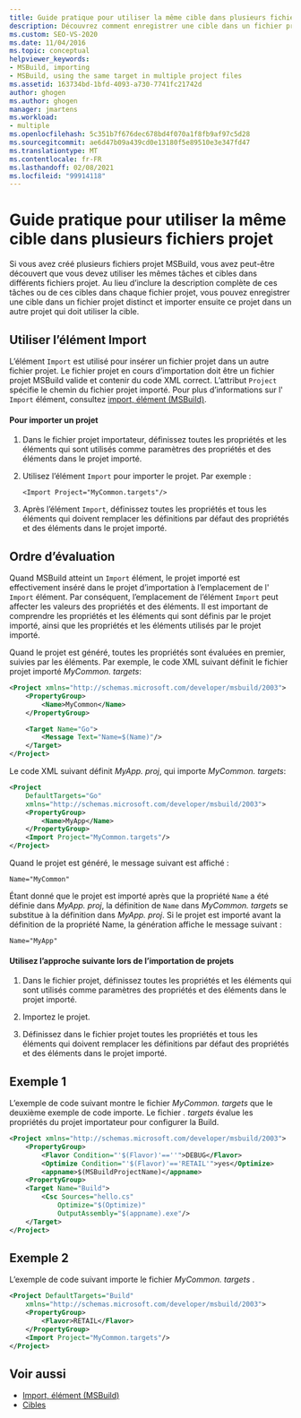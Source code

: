 ```yaml
---
title: Guide pratique pour utiliser la même cible dans plusieurs fichiers projet | Microsoft Docs
description: Découvrez comment enregistrer une cible dans un fichier projet MSBuild et l’importer dans un autre projet qui doit utiliser la cible.
ms.custom: SEO-VS-2020
ms.date: 11/04/2016
ms.topic: conceptual
helpviewer_keywords:
- MSBuild, importing
- MSBuild, using the same target in multiple project files
ms.assetid: 163734bd-1bfd-4093-a730-7741fc21742d
author: ghogen
ms.author: ghogen
manager: jmartens
ms.workload:
- multiple
ms.openlocfilehash: 5c351b7f676dec678bd4f070a1f8fb9af97c5d28
ms.sourcegitcommit: ae6d47b09a439cd0e13180f5e89510e3e347fd47
ms.translationtype: MT
ms.contentlocale: fr-FR
ms.lasthandoff: 02/08/2021
ms.locfileid: "99914118"
---
```

# <a name="how-to-use-the-same-target-in-multiple-project-files"></a>Guide pratique pour utiliser la même cible dans plusieurs fichiers projet

Si vous avez créé plusieurs fichiers projet MSBuild, vous avez peut-être découvert que vous devez utiliser les mêmes tâches et cibles dans différents fichiers projet. Au lieu d’inclure la description complète de ces tâches ou de ces cibles dans chaque fichier projet, vous pouvez enregistrer une cible dans un fichier projet distinct et importer ensuite ce projet dans un autre projet qui doit utiliser la cible.

## <a name="use-the-import-element"></a>Utiliser l’élément Import

L’élément `Import` est utilisé pour insérer un fichier projet dans un autre fichier projet. Le fichier projet en cours d’importation doit être un fichier projet MSBuild valide et contenir du code XML correct. L’attribut `Project` spécifie le chemin du fichier projet importé. Pour plus d’informations sur l' `Import` élément, consultez [import, élément (MSBuild)](../msbuild/import-element-msbuild.md).

#### <a name="to-import-a-project"></a>Pour importer un projet

1. Dans le fichier projet importateur, définissez toutes les propriétés et les éléments qui sont utilisés comme paramètres des propriétés et des éléments dans le projet importé.

2. Utilisez l’élément `Import` pour importer le projet. Par exemple :

     `<Import Project="MyCommon.targets"/>`

3. Après l’élément `Import`, définissez toutes les propriétés et tous les éléments qui doivent remplacer les définitions par défaut des propriétés et des éléments dans le projet importé.

## <a name="order-of-evaluation"></a>Ordre d’évaluation

 Quand MSBuild atteint un `Import` élément, le projet importé est effectivement inséré dans le projet d’importation à l’emplacement de l' `Import` élément. Par conséquent, l’emplacement de l’élément `Import` peut affecter les valeurs des propriétés et des éléments. Il est important de comprendre les propriétés et les éléments qui sont définis par le projet importé, ainsi que les propriétés et les éléments utilisés par le projet importé.

 Quand le projet est généré, toutes les propriétés sont évaluées en premier, suivies par les éléments. Par exemple, le code XML suivant définit le fichier projet importé *MyCommon. targets*:

```xml
<Project xmlns="http://schemas.microsoft.com/developer/msbuild/2003">
    <PropertyGroup>
        <Name>MyCommon</Name>
    </PropertyGroup>

    <Target Name="Go">
        <Message Text="Name=$(Name)"/>
    </Target>
</Project>
```

 Le code XML suivant définit *MyApp. proj*, qui importe *MyCommon. targets*:

```xml
<Project
    DefaultTargets="Go"
    xmlns="http://schemas.microsoft.com/developer/msbuild/2003">
    <PropertyGroup>
        <Name>MyApp</Name>
    </PropertyGroup>
    <Import Project="MyCommon.targets"/>
</Project>
```

 Quand le projet est généré, le message suivant est affiché :

 `Name="MyCommon"`

 Étant donné que le projet est importé après que la propriété `Name` a été définie dans *MyApp. proj*, la définition de `Name` dans *MyCommon. targets* se substitue à la définition dans *MyApp. proj*. Si le projet est importé avant la définition de la propriété Name, la génération affiche le message suivant :

 `Name="MyApp"`

#### <a name="use-the-following-approach-when-importing-projects"></a>Utilisez l’approche suivante lors de l’importation de projets

1. Dans le fichier projet, définissez toutes les propriétés et les éléments qui sont utilisés comme paramètres des propriétés et des éléments dans le projet importé.

2. Importez le projet.

3. Définissez dans le fichier projet toutes les propriétés et tous les éléments qui doivent remplacer les définitions par défaut des propriétés et des éléments dans le projet importé.

## <a name="example-1"></a>Exemple 1

 L’exemple de code suivant montre le fichier *MyCommon. targets* que le deuxième exemple de code importe. Le fichier *. targets* évalue les propriétés du projet importateur pour configurer la Build.

```xml
<Project xmlns="http://schemas.microsoft.com/developer/msbuild/2003">
    <PropertyGroup>
        <Flavor Condition="'$(Flavor)'==''">DEBUG</Flavor>
        <Optimize Condition="'$(Flavor)'=='RETAIL'">yes</Optimize>
        <appname>$(MSBuildProjectName)</appname>
    <PropertyGroup>
    <Target Name="Build">
        <Csc Sources="hello.cs"
            Optimize="$(Optimize)"
            OutputAssembly="$(appname).exe"/>
    </Target>
</Project>
```

## <a name="example-2"></a>Exemple 2

 L’exemple de code suivant importe le fichier *MyCommon. targets* .

```xml
<Project DefaultTargets="Build"
    xmlns="http://schemas.microsoft.com/developer/msbuild/2003">
    <PropertyGroup>
        <Flavor>RETAIL</Flavor>
    </PropertyGroup>
    <Import Project="MyCommon.targets"/>
</Project>
```

## <a name="see-also"></a>Voir aussi

- [Import, élément (MSBuild)](../msbuild/import-element-msbuild.md)
- [Cibles](../msbuild/msbuild-targets.md)
